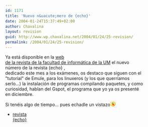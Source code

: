 ```yaml
---
id: 1171
title: 'Nuevo n&uacute;mero de {echo}'
date: 2004-01-24T15:37:49+02:00
author: Chavalina
layout: revision
guid: http://www.wp.chavalina.net/2004/01/24/25-revision/
permalink: /2004/01/24/25-revision/
---
```

Ya est&aacute; disponible en la <a href="http://dafi.dif.um.es/revista/" target="_blank">web<br /> de la revista de la facultad de inform&aacute;tica de la UM</a> el nuevo  
n&uacute;mero de la revista {echo} [](http://dafi.dif.um.es/revista/archivos/numero012/numero012.pdf),  
dedicado este mes a los ex&aacute;menes, os destaco que siguen con el  
"tutorial" de Emule, para los linuxeros (y los que querr&iacute;amos  
serlo&#8230;) la instalaci&oacute;n de programas compilando paquetes, y como  
curiosidad, hablan del Gspot, el programa que yo ya os present&eacute;  
en diciembre.

Si ten&eacute;is algo de tiempo&#8230; pues echadle un vistazo![lengua](/imagenes/emoticonos/lengua.gif) 

  * [revista  
    {echo}](http://dafi.dif.um.es/revista/archivos/numero012/numero012.pdf)